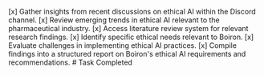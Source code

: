 [x] Gather insights from recent discussions on ethical AI within the Discord channel.
[x] Review emerging trends in ethical AI relevant to the pharmaceutical industry.
[x] Access literature review system for relevant research findings.
[x] Identify specific ethical needs relevant to Boiron.
[x] Evaluate challenges in implementing ethical AI practices.
[x] Compile findings into a structured report on Boiron's ethical AI requirements and recommendations.  # Task Completed